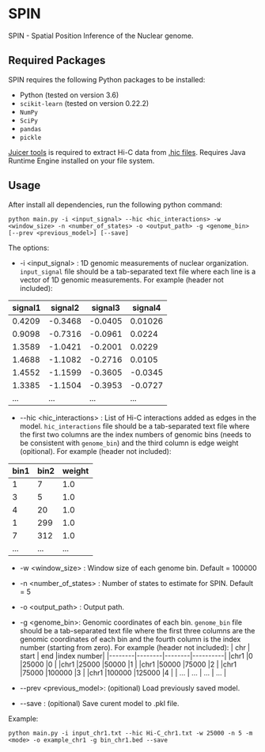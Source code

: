 # SPIN
SPIN - Spatial Position Inference of the Nuclear genome.

## Required Packages
SPIN requires the following Python packages to be installed:
- Python (tested on version 3.6)
- `scikit-learn` (tested on version 0.22.2)
- `NumPy` 
- `SciPy`
- `pandas`
- `pickle`

[Juicer tools](https://github.com/aidenlab/juicer/wiki/Juicer-Tools-Quick-Start) is required to extract Hi-C data from [.hic files](https://github.com/aidenlab/juicer/wiki/Pre). Requires Java Runtime Engine  installed on your file system.

## Usage

After install all dependencies, run the following python command:

`python main.py -i <input_signal> --hic <hic_interactions> -w <window_size> -n <number_of_states> -o <output_path> -g <genome_bin> [--prev <previous_model>] [--save]`

The options:

- -i \<input_signal\> : 1D genomic measurements of nuclear organization. `input_signal` file should be a tab-separated text file where each line is a vector of 1D genomic measurements. For example (header not included):

| signal1 |    signal2 |  signal3    | signal4  |
|----------|-------------|--------------|----------|
|0.4209    |-0.3468      |-0.0405       |0.01026   |
|0.9098    |-0.7316      |-0.0961       |0.0224    |
|1.3589    |-1.0421      |-0.2001       |0.0229    |
|1.4688    |-1.1082      |-0.2716       |0.0105    |
|1.4552    |-1.1599      |-0.3605       |-0.0345   |
|1.3385    |-1.1504      |-0.3953       |-0.0727   |
| ...      | ...         | ...          | ...      |


- --hic \<hic_interactions\> : List of Hi-C interactions added as edges in the model. `hic_interactions` file should be a tab-separated text file where the first two columns are the index numbers of genomic bins (needs to be consistent with `genome_bin`) and the third column is edge weight (opitional). For example (header not included):

| bin1 | bin2 |  weight   |
|----------|----------|--------------|
|1         |7         |1.0           |
|3         |5         |1.0           |
|4         |20        |1.0           |
|1         |299       |1.0           |
|7         |312       |1.0           |
| ...      | ...      | ...          |


- -w \<window_size\> : Window size of each genome bin. Default = 100000

- -n \<number_of_states\> : Number of states to estimate for SPIN. Default = 5

- -o \<output_path\> : Output path.

- -g \<genome_bin\>: Genomic coordinates of each bin. `genome_bin` file should be a tab-separated text file where the first three columns are the genomic coordinates of each bin and the fourth column is the index number (starting from zero). For example (header not included):
| chr    | start  |  end   |index number|
|--------|--------|--------|----------|
|chr1    |0       |25000   |0         |
|chr1    |25000   |50000   |1         |
|chr1    |50000   |75000   |2         |
|chr1    |75000   |100000  |3         |
|chr1    |100000  |125000  |4         |
| ...    | ...    | ...    | ...      |

- --prev \<previous_model\>: (opitional) Load previously saved model.

- --save : (opitional) Save curent model to .pkl file.


Example:

`python main.py -i input_chr1.txt --hic Hi-C_chr1.txt -w 25000 -n 5 -m <mode> -o example_chr1 -g bin_chr1.bed --save`

